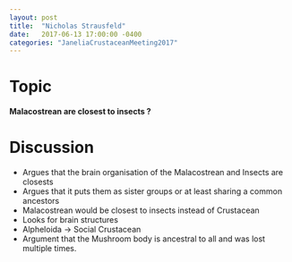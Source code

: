 ```yaml
---
layout: post
title:  "Nicholas Strausfeld"
date:   2017-06-13 17:00:00 -0400
categories: "JaneliaCrustaceanMeeting2017"
---
```


# Topic
**Malacostrean are closest to insects ?**


# Discussion

* Argues that the brain organisation of the Malacostrean and Insects are closests
* Argues that it puts them as sister groups or at least sharing a common ancestors
* Malacostrean would be closest to insects instead of Crustacean
* Looks for brain structures
* Alpheloida -> Social Crustacean
* Argument that the Mushroom body is ancestral to all and was lost multiple times.
